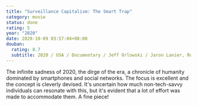 ```yaml
---
title: "Surveillance Capitalism: The Smart Trap"
category: movie
status: done
rating: 5
year: "2020"
date: 2020-10-09 03:57:04+08:00
douban:
  rating: 8.7
  subtitle: 2020 / USA / Documentary / Jeff Orlowski / Jaron Lanier, Roger McNamee
---
```


The infinite sadness of 2020, the dirge of the era, a chronicle of humanity dominated by smartphones and social networks. The focus is excellent and the concept is cleverly devised. It's uncertain how much non-tech-savvy individuals can resonate with this, but it's evident that a lot of effort was made to accommodate them. A fine piece!
